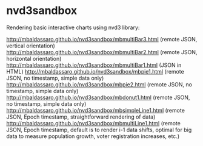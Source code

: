 nvd3sandbox
===========
Rendering basic interactive charts using nvd3 library:

http://mbaldassaro.github.io/nvd3sandbox/mbmultiBar3.html (remote JSON, vertical orientation)
http://mbaldassaro.github.io/nvd3sandbox/mbmultiBar2.html (remote JSON, horizontal orientation)
http://mbaldassaro.github.io/nvd3sandbox/mbmultiBar1.html (JSON in HTML)
http://mbaldassaro.github.io/nvd3sandbox/mbpie1.html (remote JSON, no timestamp, simple data only)
http://mbaldassaro.github.io/nvd3sandbox/mbpie2.html (remote JSON, no timestamp, simple data only)
http://mbaldassaro.github.io/nvd3sandbox/mbdonut1.html (remote JSON, no timestamp, simple data only)
http://mbaldassaro.github.io/nvd3sandbox/mbsimpleLine1.html (remote JSON, Epoch timestamp, straightforward rendering of data)
http://mbaldassaro.github.io/nvd3sandbox/mbmultiLine1.html (remote JSON, Epoch timestamp, default is to render i-1 data shifts, optimal for big data to measure population growth, voter registration increases, etc.)

